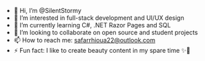 - 👋 Hi, I’m @SilentStormy
- 👀 I’m interested in full-stack development and UI/UX design
- 🌱 I’m currently learning C#, .NET Razor Pages and SQL
- 💞️ I’m looking to collaborate on open source and student projects
- 📫 How to reach me: safarrhioua22@outlook.com  
- ⚡ Fun fact: I like to create beauty content in my spare time ✨💄  

<!---
SilentStormy/SilentStormy is a ✨ special ✨ repository because its `README.md` (this file) appears on your GitHub profile.
You can click the Preview link to take a look at your changes.
--->
